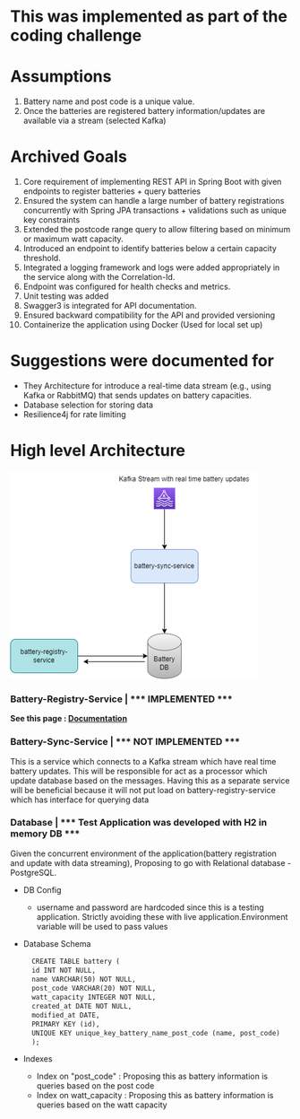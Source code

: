 # This was implemented as part of the coding challenge 

# Assumptions
1. Battery name and post code  is a unique value.
2. Once the batteries are registered battery information/updates are available via a stream (selected Kafka)

# Archived Goals
1. Core requirement of implementing REST API in Spring Boot with given endpoints to register batteries + query batteries
2. Ensured the system can handle a large number of battery registrations concurrently with Spring JPA transactions + validations such as unique key constraints
3. Extended the postcode range query to allow filtering based on minimum or maximum watt capacity.
4. Introduced an endpoint to identify batteries below a certain capacity threshold.
5. Integrated a logging framework and logs were added appropriately in the service along with the Correlation-Id.
6. Endpoint was configured for health checks and metrics.
7. Unit testing was added 
8. Swagger3 is integrated for API documentation. 
9. Ensured backward compatibility for the API and provided versioning
10. Containerize the application using Docker (Used for local set up)

# Suggestions were documented for 

* They Architecture for introduce a real-time data stream (e.g., using Kafka or RabbitMQ) that sends updates on battery capacities.
* Database selection for storing data
* Resilience4j for rate limiting

# High level Architecture

![My Image](highlevelArch.png)

### **Battery-Registry-Service** | *** IMPLEMENTED ***

**See this page : [Documentation](battery-registry-service/README.md)**

### Battery-Sync-Service | *** NOT IMPLEMENTED ***



This is a service which connects to a Kafka stream which have real time battery updates. This will be responsible for act as a processor which update database based on the messages.
Having this as a separate service will be beneficial because it will not put load on battery-registry-service which has interface for querying data 

### Database | *** Test Application was developed with H2 in memory DB ***

Given the concurrent environment of the application(battery registration and update with data streaming), Proposing to go with Relational database - PostgreSQL.

- DB Config
  - username and password are hardcoded since this is a testing application. Strictly avoiding these with live application.Environment variable will be used to pass values 
- Database Schema
  ```
    CREATE TABLE battery (
    id INT NOT NULL,
    name VARCHAR(50) NOT NULL,
    post_code VARCHAR(20) NOT NULL,
    watt_capacity INTEGER NOT NULL,
    created_at DATE NOT NULL,
    modified_at DATE,
    PRIMARY KEY (id),
    UNIQUE KEY unique_key_battery_name_post_code (name, post_code)
    );
  ```

- Indexes
    - Index on "post_code" : Proposing this as battery information is queries based on the post code 
    - Index on watt_capacity : Proposing this as battery information is queries based on the watt capacity



